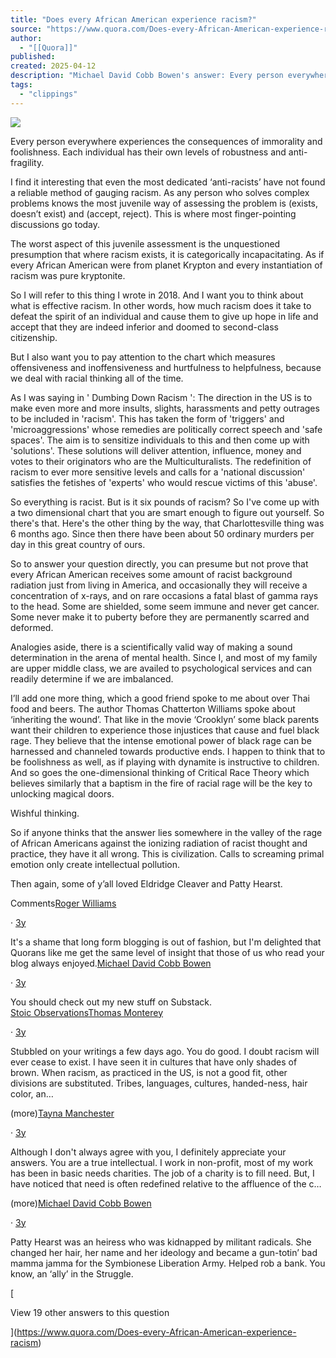 ```yaml
---
title: "Does every African American experience racism?"
source: "https://www.quora.com/Does-every-African-American-experience-racism/answer/Michael-David-Cobb-Bowen?__filter__=all&__nsrc__=3&__sncid__=63421406157"
author:
  - "[[Quora]]"
published:
created: 2025-04-12
description: "Michael David Cobb Bowen's answer: Every person everywhere experiences the consequences of immorality and foolishness. Each individual has their own levels of robustness and anti-fragility.I find it interesting that even the most dedicated ‘anti-racists’ have not found a reliable method of gaug..."
tags:
  - "clippings"
---
```

![](https://qph.cf2.quoracdn.net/main-qimg-7e1f60917bc14c6361282684d8404a7a-lq)

Every person everywhere experiences the consequences of immorality and foolishness. Each individual has their own levels of robustness and anti-fragility. 

I find it interesting that even the most dedicated ‘anti-racists’ have not found a reliable method of gauging racism. As any person who solves complex problems knows the most juvenile way of assessing the problem is (exists, doesn’t exist) and (accept, reject). This is where most finger-pointing discussions go today. 

The worst aspect of this juvenile assessment is the unquestioned presumption that where racism exists, it is categorically incapacitating. As if every African American were from planet Krypton and every instantiation of racism was pure kryptonite. 

So I will refer to this thing I wrote in 2018. And I want you to think about what is effective racism. In other words, how much racism does it take to defeat the spirit of an individual and cause them to give up hope in life and accept that they are indeed inferior and doomed to second-class citizenship. 

But I also want you to pay attention to the chart which measures offensiveness and inoffensiveness and hurtfulness to helpfulness, because we deal with racial thinking all of the time. 

As I was saying in ' Dumbing Down Racism ': The direction in the US is to make even more and more insults, slights, harassments and petty outrages to be included in 'racism'. This has taken the form of 'triggers' and 'microaggressions' whose remedies are politically correct speech and 'safe spaces'. The aim is to sensitize individuals to this and then come up with 'solutions'. These solutions will deliver attention, influence, money and votes to their originators who are the Multiculturalists. The redefinition of racism to ever more sensitive levels and calls for a 'national discussion' satisfies the fetishes of 'experts' who would rescue victims of this 'abuse'. 

So everything is racist. But is it six pounds of racism? So I've come up with a two dimensional chart that you are smart enough to figure out yourself. So there's that. Here's the other thing by the way, that Charlottesville thing was 6 months ago. Since then there have been about 50 ordinary murders per day in this great country of ours. 

So to answer your question directly, you can presume but not prove that every African American receives some amount of racist background radiation just from living in America, and occasionally they will receive a concentration of x-rays, and on rare occasions a fatal blast of gamma rays to the head. Some are shielded, some seem immune and never get cancer. Some never make it to puberty before they are permanently scarred and deformed. 

Analogies aside, there is a scientifically valid way of making a sound determination in the arena of mental health. Since I, and most of my family are upper middle class, we are availed to psychological services and can readily determine if we are imbalanced. 

I’ll add one more thing, which a good friend spoke to me about over Thai food and beers. The author Thomas Chatterton Williams spoke about ‘inheriting the wound’. That like in the movie ‘Crooklyn’ some black parents want their children to experience those injustices that cause and fuel black rage. They believe that the intense emotional power of black rage can be harnessed and channeled towards productive ends. I happen to think that to be foolishness as well, as if playing with dynamite is instructive to children. And so goes the one-dimensional thinking of Critical Race Theory which believes similarly that a baptism in the fire of racial rage will be the key to unlocking magical doors. 

Wishful thinking. 

So if anyone thinks that the answer lies somewhere in the valley of the rage of African Americans against the ionizing radiation of racist thought and practice, they have it all wrong. This is civilization. Calls to screaming primal emotion only create intellectual pollution. 

Then again, some of y’all loved Eldridge Cleaver and Patty Hearst.

Comments[Roger Williams](https://www.quora.com/profile/Roger-Williams-31)

· [3y](https://www.quora.com/Does-every-African-American-experience-racism/answer/Michael-David-Cobb-Bowen?comment_id=220825936&comment_type=2)

It's a shame that long form blogging is out of fashion, but I'm delighted that Quorans like me get the same level of insight that those of us who read your blog always enjoyed.[Michael David Cobb Bowen](https://www.quora.com/profile/Michael-David-Cobb-Bowen)

· [3y](https://www.quora.com/Does-every-African-American-experience-racism/answer/Michael-David-Cobb-Bowen?comment_id=220827186&comment_type=2)

You should check out my new stuff on Substack.  
[Stoic Observations](https://mdcbowen.substack.com/ "mdcbowen.substack.com")[Thomas Monterey](https://www.quora.com/profile/Thomas-Monterey)

· [3y](https://www.quora.com/Does-every-African-American-experience-racism/answer/Michael-David-Cobb-Bowen?comment_id=221028633&comment_type=2)

Stubbled on your writings a few days ago. You do good. I doubt racism will ever cease to exist. I have seen it in cultures that have only shades of brown. When racism, as practiced in the US, is not a good fit, other divisions are substituted. Tribes, languages, cultures, handed-ness, hair color, an…

(more)[Tayna Manchester](https://www.quora.com/profile/Tayna-Manchester)

· [3y](https://www.quora.com/Does-every-African-American-experience-racism/answer/Michael-David-Cobb-Bowen?comment_id=222593093&comment_type=2)

Although I don't always agree with you, I definitely appreciate your answers. You are a true intellectual. I work in non-profit, most of my work has been in basic needs charities. The job of a charity is to fill need. But, I have noticed that need is often redefined relative to the affluence of the c…

(more)[Michael David Cobb Bowen](https://www.quora.com/profile/Michael-David-Cobb-Bowen)

· [3y](https://www.quora.com/Does-every-African-American-experience-racism/answer/Michael-David-Cobb-Bowen?comment_id=221090056&comment_type=2)

Patty Hearst was an heiress who was kidnapped by militant radicals. She changed her hair, her name and her ideology and became a gun-totin’ bad mamma jamma for the Symbionese Liberation Army. Helped rob a bank. You know, an ‘ally’ in the Struggle.

[

View 19 other answers to this question

](https://www.quora.com/Does-every-African-American-experience-racism)